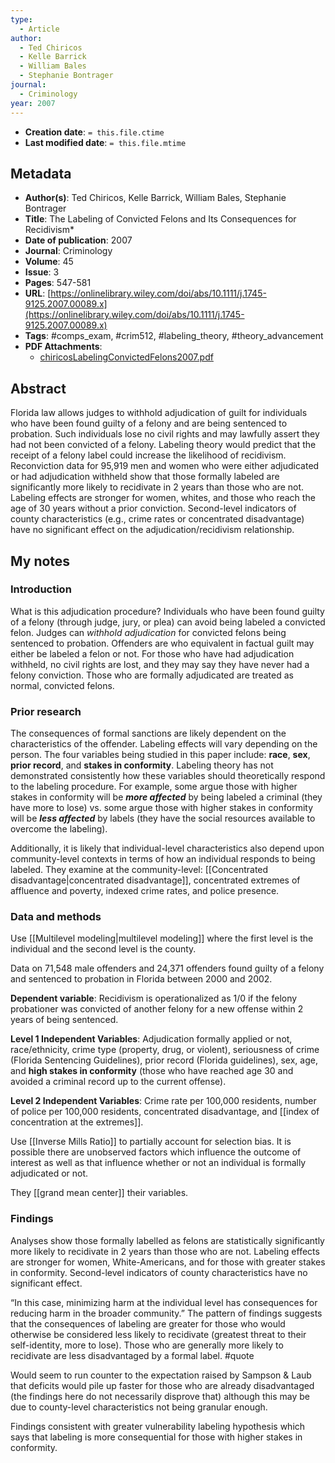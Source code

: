 ```yaml
---
type:
  - Article
author:
  - Ted Chiricos
  - Kelle Barrick
  - William Bales
  - Stephanie Bontrager
journal:
  - Criminology
year: 2007
---
```


* **Creation date**: `= this.file.ctime`
* **Last modified date**: `= this.file.mtime`

## Metadata

* **Author(s)**: Ted Chiricos, Kelle Barrick, William Bales, Stephanie Bontrager
* **Title**: The Labeling of Convicted Felons and Its Consequences for Recidivism*
* **Date of publication**: 2007
* **Journal**: Criminology
* **Volume**: 45
* **Issue**: 3
* **Pages**: 547-581
* **URL**: [https://onlinelibrary.wiley.com/doi/abs/10.1111/j.1745-9125.2007.00089.x](https://onlinelibrary.wiley.com/doi/abs/10.1111/j.1745-9125.2007.00089.x)
* **Tags**: #comps_exam, #crim512, #labeling_theory, #theory_advancement
* **PDF Attachments**:
  * [chiricosLabelingConvictedFelons2007.pdf](zotero://open-pdf/library/items/SHVJ4EX6)

## Abstract

Florida law allows judges to withhold adjudication of guilt for individuals who have been found guilty of a felony and are being sentenced to probation. Such individuals lose no civil rights and may lawfully assert they had not been convicted of a felony. Labeling theory would predict that the receipt of a felony label could increase the likelihood of recidivism. Reconviction data for 95,919 men and women who were either adjudicated or had adjudication withheld show that those formally labeled are significantly more likely to recidivate in 2 years than those who are not. Labeling effects are stronger for women, whites, and those who reach the age of 30 years without a prior conviction. Second-level indicators of county characteristics (e.g., crime rates or concentrated disadvantage) have no significant effect on the adjudication/recidivism relationship.

## My notes

### Introduction

What is this adjudication procedure? Individuals who have been found guilty of a felony (through judge, jury, or plea) can avoid being labeled a convicted felon. Judges can *withhold adjudication* for convicted felons being sentenced to probation. Offenders are who equivalent in factual guilt may either be labeled a felon or not. For those who have had adjudication withheld, no civil rights are lost, and they may say they have never had a felony conviction. Those who are formally adjudicated are treated as normal, convicted felons.

### Prior research

The consequences of formal sanctions are likely dependent on the characteristics of the offender. Labeling effects will vary depending on the person. The four variables being studied in this paper include: **race**, **sex**, **prior record**, and **stakes in conformity**. Labeling theory has not demonstrated consistently how these variables should theoretically respond to the labeling procedure. For example, some argue those with higher stakes in conformity will be ***more affected*** by being labeled a criminal (they have more to lose) vs. some argue those with higher stakes in conformity will be ***less affected*** by labels (they have the social resources available to overcome the labeling).

Additionally, it is likely that individual-level characteristics also depend upon community-level contexts in terms of how an individual responds to being labeled. They examine at the community-level: [[Concentrated disadvantage|concentrated disadvantage]], concentrated extremes of affluence and poverty, indexed crime rates, and police presence.

### Data and methods

Use [[Multilevel modeling|multilevel modeling]] where the first level is the individual and the second level is the county.

Data on 71,548 male offenders and 24,371 offenders found guilty of a felony and sentenced to probation in Florida between 2000 and 2002.

**Dependent variable**: Recidivism is operationalized as 1/0 if the felony probationer was convicted of another felony for a new offense within 2 years of being sentenced.

**Level 1 Independent Variables**: Adjudication formally applied or not, race/ethnicity, crime type (property, drug, or violent), seriousness of crime (Florida Sentencing Guidelines), prior record (Florida guidelines), sex, age, and **high stakes in conformity** (those who have reached age 30 and avoided a criminal record up to the current offense).

**Level 2 Independent Variables**: Crime rate per 100,000 residents, number of police per 100,000 residents, concentrated disadvantage, and [[index of concentration at the extremes]].

Use [[Inverse Mills Ratio]] to partially account for selection bias. It is possible there are unobserved factors which influence the outcome of interest as well as that influence whether or not an individual is formally adjudicated or not.

They [[grand mean center]] their variables.

### Findings

Analyses show those formally labelled as felons are statistically significantly more likely to recidivate in 2 years than those who are not. Labeling effects are stronger for women, White-Americans, and for those with greater stakes in conformity. Second-level indicators of county characteristics have no significant effect.

“In this case, minimizing harm at the individual level has consequences for reducing harm in the broader community.” The pattern of findings suggests that the consequences of labeling are greater for those who would otherwise be considered less likely to recidivate (greatest threat to their self-identity, more to lose). Those who are generally more likely to recidivate are less disadvantaged by a formal label. #quote 

Would seem to run counter to the expectation raised by Sampson & Laub that deficits would pile up faster for those who are already disadvantaged (the findings here do not necessarily disprove that) although this may be due to county-level characteristics not being granular enough.

Findings consistent with greater vulnerability labeling hypothesis which says that labeling is more consequential for those with higher stakes in conformity.